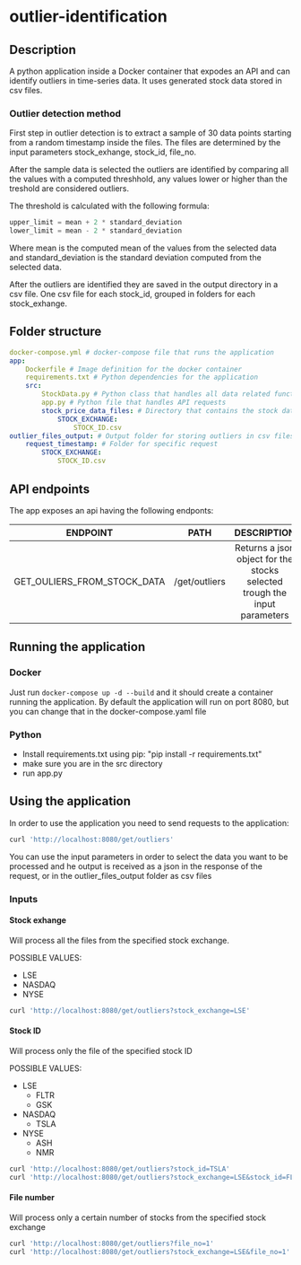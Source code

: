 # outlier-identification

## Description

A python application inside a Docker container that expodes an API and can identify outliers in time-series data. It uses generated stock data stored in csv files.

### Outlier detection method

First step in outlier detection is to extract a sample of 30 data points starting from a random timestamp inside the files. The files are determined by the input parameters stock_exhange, stock_id, file_no.

After the sample data is selected the outliers are identified by comparing all the values with a computed threshhold, any values lower or higher than the treshold are considered outliers.

The threshold is calculated with the following formula:

```python
upper_limit = mean + 2 * standard_deviation
lower_limit = mean - 2 * standard_deviation
```

Where mean is the computed mean of the values from the selected data and standard_deviation is the standard deviation computed from the selected data.

After the outliers are identified they are saved in the output directory in a csv file. One csv file for each stock_id, grouped in folders for each stock_exhange.

## Folder structure

```yaml
docker-compose.yml # docker-compose file that runs the application
app:
    Dockerfile # Image definition for the docker container
    requirements.txt # Python dependencies for the application
    src:
        StockData.py # Python class that handles all data related functions
        app.py # Python file that handles API requests
        stock_price_data_files: # Directory that contains the stock data files
            STOCK_EXCHANGE:
                STOCK_ID.csv
outlier_files_output: # Output folder for storing outliers in csv files
    request_timestamp: # Folder for specific request
        STOCK_EXCHANGE:
            STOCK_ID.csv
```

## API endpoints

The app exposes an api having the following endponts:

| ENDPOINT | PATH | DESCRIPTION | PARAMETERS |
| :------: | :--: | :---------: | :--------: |
|GET_OULIERS_FROM_STOCK_DATA|/get/outliers|Returns a json object for the stocks selected trough the input parameters|stock_exhange, stock_id, file_no|

## Running the application

### Docker

Just run `docker-compose up -d --build` and it should create a container running the application. By default the application will run on port 8080, but you can change that in the docker-compose.yaml file

### Python
- Install requirements.txt using pip: "pip install -r requirements.txt"
- make sure you are in the src directory
- run app.py

## Using the application

In order to use the application you need to send requests to the application:

```bash
curl 'http://localhost:8080/get/outliers'
```

You can use the input parameters in order to select the data you want to be processed and he output is received as a json in the response of the request, or in the outlier_files_output folder as csv files

### Inputs

#### Stock exhange

Will process all the files from the specified stock exchange.

POSSIBLE VALUES:
- LSE
- NASDAQ
- NYSE

```bash
curl 'http://localhost:8080/get/outliers?stock_exchange=LSE'
```

#### Stock ID

Will process only the file of the specified stock ID

POSSIBLE VALUES:
- LSE
    - FLTR
    - GSK
- NASDAQ
    - TSLA
- NYSE
    - ASH
    - NMR

```bash
curl 'http://localhost:8080/get/outliers?stock_id=TSLA'
curl 'http://localhost:8080/get/outliers?stock_exchange=LSE&stock_id=FLTR'
```

#### File number

Will process only a certain number of stocks from the specified stock exchange
```bash
curl 'http://localhost:8080/get/outliers?file_no=1'
curl 'http://localhost:8080/get/outliers?stock_exchange=LSE&file_no=1'
```

